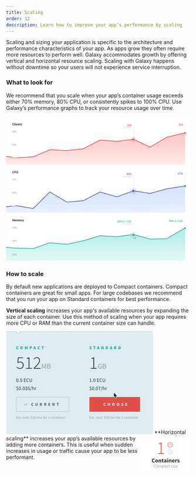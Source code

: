 ```yaml
---
title: Scaling
order: 12
description: Learn how to improve your app’s performance by scaling
---
```


Scaling and sizing your application is specific to the architecture and performance characteristics of your app. As apps grow they often require more resources to perform well. Galaxy accommodates growth by offering vertical and horizontal resource scaling. Scaling with Galaxy happens without downtime so your users will not experience service interruption.

<h3 id="what-to-look-for">What to look for</h3>

We recommend that you scale when your app’s container usage exceeds either 70% memory, 80% CPU, or consistently spikes to 100% CPU. Use Galaxy’s performance graphs to track your resource usage over time.

<img src="images/email-galaxy-performance-graphs-600x468.jpg" style="">

<h3 id="how-to">How to scale</h3>

By default new applications are deployed to Compact containers. Compact containers are great for small apps. For large codebases we recommend that you run your app on Standard containers for best performance.

**Vertical scaling** increases your app's available resources by expanding the size of each container. Use this method of scaling when your app requires more CPU or RAM than the current container size can handle.

<img src="images/container-upsize.gif" style="">

<img src="images/email-scale-up.gif" style="float:right">
**Horizontal scaling** increases your app’s available resources by adding more containers. This is useful when sudden increases in usage or traffic cause your app to be less performant.
